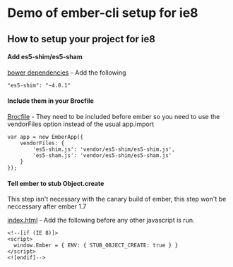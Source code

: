 # Demo of ember-cli setup for ie8

## How to setup your project for ie8

#### Add es5-shim/es5-sham
[bower dependencies](https://github.com/opsb/ember-cli-ie8-demo/blob/master/bower.json#L15) - Add the following

    "es5-shim": "~4.0.1"

#### Include them in your Brocfile
[Brocfile](https://github.com/opsb/ember-cli-ie8-demo/blob/master/Brocfile.js#L5) - They need to be included before ember so you need to use the vendorFiles option instead of the usual app.import

	var app = new EmberApp({
		vendorFiles: {
			'es5-shim.js': 'vendor/es5-shim/es5-shim.js',
			'es5-sham.js': 'vendor/es5-shim/es5-sham.js'
		}
	});

#### Tell ember to stub Object.create
This step isn't necessary with the canary build of ember, this step won't be neccessary after ember 1.7

[index.html](https://github.com/opsb/ember-cli-ie8-demo/blob/master/app/index.html#L16) - Add the following before any other javascript is run.

	<!--[if (IE 8)]>
    <script>
      window.Ember = { ENV: { STUB_OBJECT_CREATE: true } }
    </script>
    <![endif]-->
